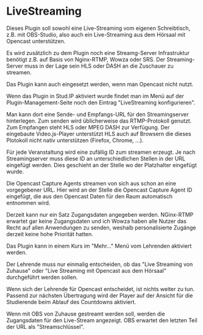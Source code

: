 # LiveStreaming

Dieses Plugin soll sowohl eine Live-Streaming vom eigenen Schreibtisch, z.B. mit OBS-Studio, also auch ein Live-Streaming aus dem Hörsaal mit Opencast unterstützen. 

Es wird zusätzlich zu dem Plugin noch eine Streamg-Server Infrastruktur benötigt z.B. auf Basis von Nginx-RTMP, Wowza oder SRS. Der Streaming-Server muss in der Lage sein HLS oder DASH an die Zuschauer zu streamen. 

Das Plugin kann auch eingesetzt werden, wenn man Opencast nicht nutzt.

Wenn das Plugin in Stud.IP aktiviert wurde findet man im Menü auf der Plugin-Management-Seite noch den Eintrag "LiveStreaming konfigurieren".

Man kann dort eine Sende- und Empfangs-URL für den Streamingserver hinterlegen. Zum senden wird üblicherweise das RTMP-Protokoll genutzt. Zum Empfangen steht HLS oder MPEG DASH zur Verfügung. Der eingebaute Video.js-Player unterstützt HLS auch auf Browsern die dieses Plotokoll nicht nativ unterstützen (Firefox, Chrome, ...).

Für jede Veranstaltung wird eine zufällig ID zum streamen erzeugt. Je nach Streamingserver muss diese ID an unterschiedlichen Stellen in der URL eingefügt werden. Dies geschieht an der Stelle wo der Platzhalter <id> eingefügt wurde. 
  
Die Opencast Capture Agents streamen von sich aus schon an eine vorgegebener URL. Hier wird an der Stelle <id> die Opencast Capture Agent ID eingefügt, die aus den Opencast Daten für den Raum automatisch entnommen wird. 
  
Derzeit kann nur ein Satz Zugangsdaten angegeben werden. NGinx-RTMP erwartet gar keine Zugangsdaten und ich Wowza haben alle Nutzer das Recht auf allen Anwendungen zu senden, weshalb personalisierte Zugänge derzeit keine hohe Priorität hatten. 
  
Das Plugin kann in einem Kurs im "Mehr..." Menü vom Lehrenden aktiviert werden. 

Der Lehrende muss nur einmalig entscheiden, ob das "Live Streaming von Zuhause" oder "Live Streaming mit Opencast aus dem Hörsaal" durchgeführt werden sollen. 

Wenn sich der Lehrende für Opencast entscheidet, ist nichts weiter zu tun. Passend zur nächsten Übertragung wird der Player auf der Ansicht für die Studierende beim Ablauf des Countdowns aktiviert. 

Wenn mit OBS von Zuhause gestreamt werden soll, werden die Zugangsdaten für den Live-Stream angezeigt. OBS erwartet den letzten Teil der URL als "Streamschlüssel".

